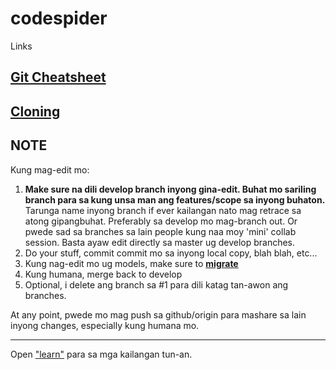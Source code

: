 # codespider


Links
## [Git Cheatsheet](docs/git_cheatsheet.md)
## [Cloning](docs/cloning.md)



## NOTE
Kung mag-edit mo:
1. **Make sure na dili develop branch inyong gina-edit. Buhat mo sariling branch para sa kung unsa man ang features/scope sa inyong buhaton.**
Tarunga name inyong branch if ever kailangan nato mag retrace sa atong gipangbuhat. Preferably sa develop mo mag-branch out. Or pwede sad sa branches sa lain people kung naa moy 'mini' collab session. Basta ayaw edit directly sa master ug develop branches.
2. Do your stuff, commit commit mo sa inyong local copy, blah blah, etc...
3. Kung nag-edit mo ug models, make sure to [**migrate**](https://docs.djangoproject.com/en/2.1/topics/migrations/)
4. Kung humana, merge back to develop
5. Optional, i delete ang branch sa #1 para dili katag tan-awon ang branches.

At any point, pwede mo mag push sa github/origin para mashare sa lain inyong changes, especially kung humana mo.

---
Open ["learn"](https://github.com/kylx/codespider/tree/master/learn) para sa mga kailangan tun-an.

